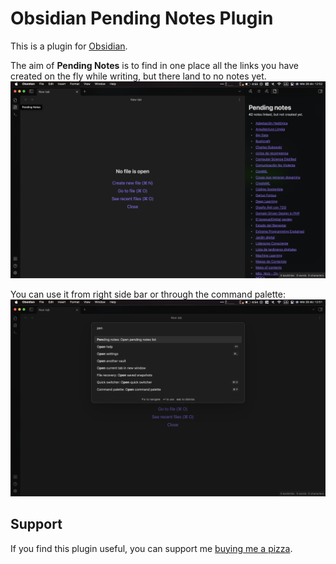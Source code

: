# Obsidian Pending Notes Plugin

This is a plugin for [Obsidian](https://obsidian.md).

The aim of **Pending Notes** is to find in one place all the links you have created on the fly while writing, but there land to no notes yet.
![](docs/preview.png)

You can use it from right side bar or through the command palette:
![](docs/command.png)

## Support 
<script type="text/javascript" src="https://cdnjs.buymeacoffee.com/1.0.0/button.prod.min.js" data-name="bmc-button" data-slug="ulisesantana" data-color="#FFDD00" data-emoji="🍕"  data-font="Lato" data-text="Buy me a pizza" data-outline-color="#000000" data-font-color="#000000" data-coffee-color="#ffffff" ></script>

If you find this plugin useful, you can support me [buying me a pizza](https://www.buymeacoffee.com/ulisesantana).